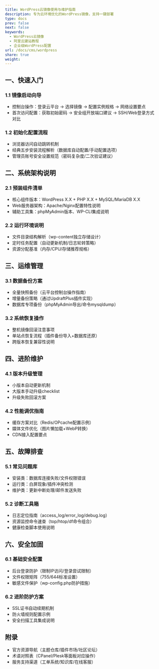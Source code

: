 ```yaml
---
title: WordPress云镜像使用与维护指南
description: 专为云环境优化的WordPress镜像，支持一键部署
type: docs
prev: false
next: false
keywords:
  - WordPress云镜像
  - 阿里云建站教程
  - 企业级WordPress配置
url: /docs/cms/wordpress
share: true
weight: 
---
```


## 一、快速入门
### 1.1 镜像启动向导
- 控制台操作：登录云平台 → 选择镜像 → 配置实例规格 → 网络设置要点
- 首次访问配置：获取初始密码 → 安全组开放端口建议 → SSH/Web登录方式对比

### 1.2 初始化配置流程
- 浏览器访问自动跳转机制
- 经典五步安装流程解析（数据库自动配置/手动配置选项）
- 管理员账号安全设置规范（密码复杂度/二次验证建议）

## 二、系统架构说明
### 2.1 预装组件清单
- 核心组件版本：WordPress X.X + PHP X.X + MySQL/MariaDB X.X
- Web服务器架构：Apache/Nginx配置特性说明
- 辅助工具集：phpMyAdmin版本、WP-CLI集成说明

### 2.2 运行环境说明
- 文件目录结构解析（wp-content独立存储设计）
- 定时任务配置（自动更新机制/日志轮转策略）
- 资源分配基准（内存/CPU/存储推荐规格）

## 三、运维管理
### 3.1 数据备份方案
- 全量快照备份（云平台控制台操作指南）
- 增量备份策略（通过UpdraftPlus插件实现）
- 数据库专项备份（phpMyAdmin导出/命令mysqldump）

### 3.2 系统恢复操作
- 整机镜像回滚注意事项
- 单站点恢复流程（插件备份导入+数据库还原）
- 跨版本恢复兼容性说明

## 四、进阶维护
### 4.1 版本升级管理
- 小版本自动更新机制
- 大版本手动升级checklist
- 升级失败回滚方案

### 4.2 性能调优指南
- 缓存方案对比（Redis/OPcache配置示例）
- 媒体文件优化（图片懒加载+WebP转换）
- CDN接入配置要点

## 五、故障排查
### 5.1 常见问题库
- 安装类：数据库连接失败/文件权限错误
- 运行类：白屏现象/插件冲突检测
- 维护类：更新中断处理/邮件发送失败

### 5.2 诊断工具箱
- 日志定位指南（access_log/error_log/debug.log）
- 资源监控命令速查（top/htop/df命令组合）
- 健康检查脚本使用说明

## 六、安全加固
### 6.1 基础安全配置
- 后台登录防护（限制IP访问/登录尝试限制）
- 文件权限矩阵（755/644标准设置）
- 敏感文件保护（wp-config.php防护措施）

### 6.2 进阶防护方案
- SSL证书自动续期机制
- 防火墙规则配置示例
- 安全扫描工具集成说明

## 附录
- 官方资源导航（主题仓库/插件市场/社区论坛）
- 术语对照表（CPanel/Plesk等面板对应操作）
- 服务支持渠道（工单系统/知识库/在线客服）